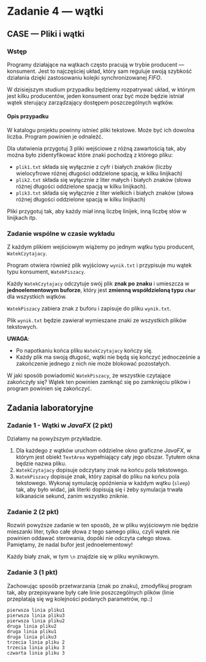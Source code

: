 # Zadanie 4 — wątki

## CASE — Pliki i wątki

### Wstęp

Programy działające na wątkach często pracują w trybie producent — konsument. Jest to najczęściej
układ, który sam reguluje swoją szybkość działania dzięki zastosowaniu kolejki
synchronizowanej *FIFO*.

W dzisiejszym studium przypadku będziemy rozpatrywać układ, w którym jest kilku producentów, jeden
konsument oraz być może będzie istniał wątek sterujący zarządzający dostępem poszczególnych wątków.

#### Opis przypadku

W katalogu projektu powinny istnieć pliki tekstowe. Może być ich dowolna liczba. Program powinien
je odnaleźć.

Dla ułatwienia przygotuj 3 pliki wejściowe z różną zawartością tak, aby można było zidentyfikować
które znaki pochodzą z którego pliku:

* `plik1.txt` składa się wyłącznie z cyfr i białych znaków (liczby wielocyfrowe różnej długości
  oddzielone spacją, w kilku linijkach)
* `plik2.txt` składa się wyłącznie z liter małych i białych znaków (słowa różnej długości oddzielone
  spacją w kilku linijkach).
* `plik3.txt` składa się wyłącznie z liter wielkich i białych znaków (słowa różnej długości
  oddzielone spacją w kilku linijkach)

Pliki przygotuj tak, aby każdy miał inną liczbę linijek, inną liczbę słów w linijkach itp.

### Zadanie wspólne w czasie wykładu

Z każdym plikiem wejściowym wiążemy po jednym wątku typu producent, `WatekCzytajacy`.

Program otwiera również plik wyjściowy `wynik.txt` i przypisuje mu wątek typu konsument,
`WatekPiszacy`.

Każdy `WatekCzytajacy` odczytuje swój plik **znak po znaku** i umieszcza w **jednoelementowym
buforze**, który jest **zmienną współdzieloną typu `char`** dla wszystkich wątków.

`WatekPiszacy` zabiera znak z buforu i zapisuje do pliku `wynik.txt`.

Plik `wynik.txt` będzie zawierał wymieszane znaki ze wszystkich plików tekstowych.

**UWAGA**:
* Po napotkaniu końca pliku `WatekCzytajacy` kończy się.
* Każdy plik ma swoją długość, wątki nie będą się kończyć jednocześnie a zakończenie jednego z nich
  nie może blokować pozostałych.

W jaki sposób powiadomić `WatekPiszacy`, że wszystkie czytające zakończyły się? Wątek ten powinien
zamknąć się po zamknięciu plików i program powinien się zakończyć.

## Zadania laboratoryjne

### Zadanie 1 - Wątki w *JavaFX* (2 pkt)

Działamy na powyższym przykładzie.

1. Dla każdego z wątków uruchom oddzielne okno graficzne *JavaFX*, w którym jest obiekt `TextArea`
   wypełniający cały jego obszar. Tytułem okna będzie nazwa pliku.
2. `WatekCzytajacy` dopisuje odczytany znak na końcu pola tekstowego.
3. `WatekPiszacy` dopisuje znak, który zapisał do pliku na końcu pola tekstowego. Wykonaj symulację
   opóźnienia w każdym wątku (`sleep`) tak, aby było widać, jak literki dopisują się i żeby
   symulacja trwała kilkanaście sekund, zanim wszystko zniknie.

### Zadanie 2 (2 pkt)

Rozwiń powyższe zadanie w ten sposób, że w pliku wyjściowym nie będzie mieszanki liter, tylko całe
słowa z tego samego pliku, czyli wątek nie powinien oddawać sterowania, dopóki nie odczyta
całego słowa. Pamiętamy, że nadal bufor jest jednoelementowy!

Każdy biały znak, w tym `\n` znajdzie się w pliku wynikowym.

### Zadanie 3 (1 pkt)

Zachowując sposób przetwarzania (znak po znaku), zmodyfikuj program tak, aby przepisywane były całe
linie poszczególnych plików (linie przeplatają się wg kolejności podanych parametrów, np.:)

```
pierwsza linia pliku1
pierwsza linia pliku3
pierwsza linia pliku2
druga linia pliku2
druga linia pliku1
druga linia pliku3
trzecia linia pliku 2
trzecia linia pliku 3
czwarta linia pliku 3
```
